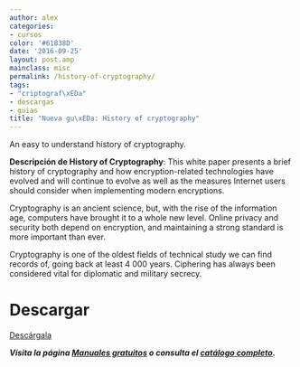 ```yaml
---
author: alex
categories:
- cursos
color: '#61B38D'
date: '2016-09-25'
layout: post.amp
mainclass: misc
permalink: /history-of-cryptography/
tags:
- "criptograf\xEDa"
- descargas
- guias
title: "Nueva gu\xEDa: History of cryptography"
---
```


[<amp-img on="tap:lightbox1" role="button" tabindex="0" layout="responsive" src="/img/2014/04/History-of-Cryptograpy.jpg" alt="History of Cryptography" width="178px" height="229px" />][1]

An easy to understand history of cryptography.

**Descripción de History of Cryptography**: This white paper presents a brief history of cryptography and how encryption-related technologies have evolved and will continue to evolve as well as the measures Internet users should consider when implementing modern encryptions.

Cryptography is an ancient science, but, with the rise of the information age, computers have brought it to a whole new level. Online privacy and security both depend on encryption, and maintaining a strong standard is more important than ever.

Cryptography is one of the oldest fields of technical study we can find records of, going back at least 4 000 years. Ciphering has always been considered vital for diplomatic and military secrecy.

# Descargar

<div class="button-post">
<a href="http://elbauldelprogramador.tradepub.com/free/w_thaw18" target="_blank" class="wi-button style-3">Descárgala<i class="icon-download icon-2x"></i></a>
</div>

***Visita la página [Manuales gratuitos][2] o consulta el [catálogo completo][3].***



 [1]: http://elbauldelprogramador.tradepub.com/free/w_thaw18/prgm.cgi
 [2]: https://elbauldelprogramador.com/manuales-gratuitos/
 [3]: http://elbauldelprogramador.tradepub.com/category/information-technology/1207/ "Catálogo completo de Guías gratuítas "